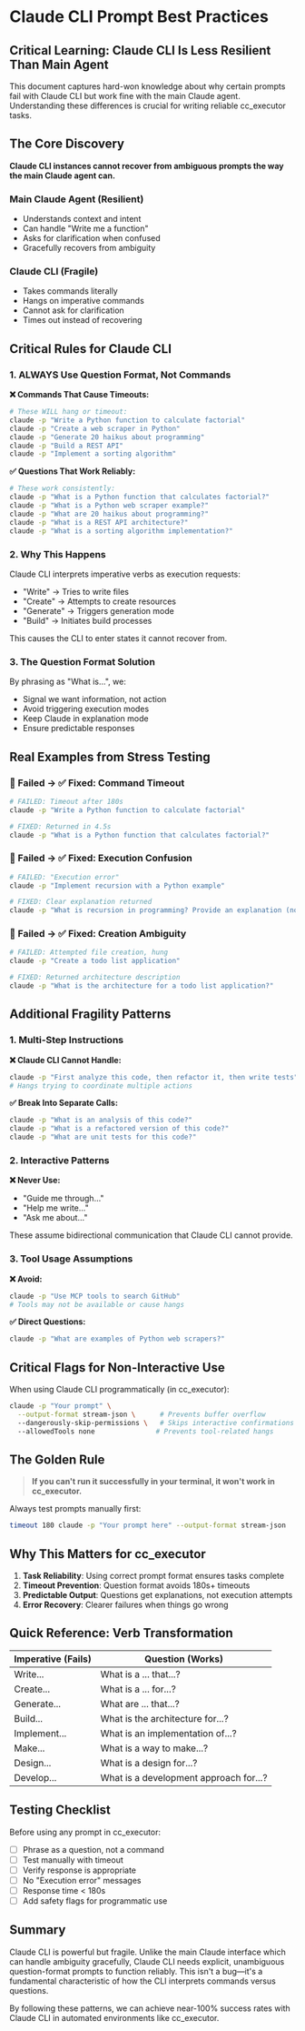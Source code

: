 # Claude CLI Prompt Best Practices

## Critical Learning: Claude CLI Is Less Resilient Than Main Agent

This document captures hard-won knowledge about why certain prompts fail with Claude CLI but work fine with the main Claude agent. Understanding these differences is crucial for writing reliable cc_executor tasks.

## The Core Discovery

**Claude CLI instances cannot recover from ambiguous prompts the way the main Claude agent can.**

### Main Claude Agent (Resilient)
- Understands context and intent
- Can handle "Write me a function" 
- Asks for clarification when confused
- Gracefully recovers from ambiguity

### Claude CLI (Fragile)
- Takes commands literally
- Hangs on imperative commands
- Cannot ask for clarification
- Times out instead of recovering

## Critical Rules for Claude CLI

### 1. ALWAYS Use Question Format, Not Commands

**❌ Commands That Cause Timeouts:**
```bash
# These WILL hang or timeout:
claude -p "Write a Python function to calculate factorial"
claude -p "Create a web scraper in Python"  
claude -p "Generate 20 haikus about programming"
claude -p "Build a REST API"
claude -p "Implement a sorting algorithm"
```

**✅ Questions That Work Reliably:**
```bash
# These work consistently:
claude -p "What is a Python function that calculates factorial?"
claude -p "What is a Python web scraper example?"
claude -p "What are 20 haikus about programming?"
claude -p "What is a REST API architecture?"
claude -p "What is a sorting algorithm implementation?"
```

### 2. Why This Happens

Claude CLI interprets imperative verbs as execution requests:
- "Write" → Tries to write files
- "Create" → Attempts to create resources
- "Generate" → Triggers generation mode
- "Build" → Initiates build processes

This causes the CLI to enter states it cannot recover from.

### 3. The Question Format Solution

By phrasing as "What is...", we:
- Signal we want information, not action
- Avoid triggering execution modes
- Keep Claude in explanation mode
- Ensure predictable responses

## Real Examples from Stress Testing

### 🔴 Failed → ✅ Fixed: Command Timeout
```bash
# FAILED: Timeout after 180s
claude -p "Write a Python function to calculate factorial"

# FIXED: Returned in 4.5s
claude -p "What is a Python function that calculates factorial?"
```

### 🔴 Failed → ✅ Fixed: Execution Confusion
```bash
# FAILED: "Execution error" 
claude -p "Implement recursion with a Python example"

# FIXED: Clear explanation returned
claude -p "What is recursion in programming? Provide an explanation (not code execution) with a Python example."
```

### 🔴 Failed → ✅ Fixed: Creation Ambiguity
```bash
# FAILED: Attempted file creation, hung
claude -p "Create a todo list application"

# FIXED: Returned architecture description
claude -p "What is the architecture for a todo list application?"
```

## Additional Fragility Patterns

### 1. Multi-Step Instructions
**❌ Claude CLI Cannot Handle:**
```bash
claude -p "First analyze this code, then refactor it, then write tests"
# Hangs trying to coordinate multiple actions
```

**✅ Break Into Separate Calls:**
```bash
claude -p "What is an analysis of this code?"
claude -p "What is a refactored version of this code?"
claude -p "What are unit tests for this code?"
```

### 2. Interactive Patterns
**❌ Never Use:**
- "Guide me through..."
- "Help me write..."
- "Ask me about..."

These assume bidirectional communication that Claude CLI cannot provide.

### 3. Tool Usage Assumptions
**❌ Avoid:**
```bash
claude -p "Use MCP tools to search GitHub"
# Tools may not be available or cause hangs
```

**✅ Direct Questions:**
```bash
claude -p "What are examples of Python web scrapers?"
```

## Critical Flags for Non-Interactive Use

When using Claude CLI programmatically (in cc_executor):

```bash
claude -p "Your prompt" \
  --output-format stream-json \      # Prevents buffer overflow
  --dangerously-skip-permissions \   # Skips interactive confirmations
  --allowedTools none               # Prevents tool-related hangs
```

## The Golden Rule

> **If you can't run it successfully in your terminal, it won't work in cc_executor.**

Always test prompts manually first:
```bash
timeout 180 claude -p "Your prompt here" --output-format stream-json
```

## Why This Matters for cc_executor

1. **Task Reliability**: Using correct prompt format ensures tasks complete
2. **Timeout Prevention**: Question format avoids 180s+ timeouts
3. **Predictable Output**: Questions get explanations, not execution attempts
4. **Error Recovery**: Clearer failures when things go wrong

## Quick Reference: Verb Transformation

| Imperative (Fails) | Question (Works) |
|-------------------|------------------|
| Write... | What is a ... that...? |
| Create... | What is a ... for...? |
| Generate... | What are ... that...? |
| Build... | What is the architecture for...? |
| Implement... | What is an implementation of...? |
| Make... | What is a way to make...? |
| Design... | What is a design for...? |
| Develop... | What is a development approach for...? |

## Testing Checklist

Before using any prompt in cc_executor:

- [ ] Phrase as a question, not a command
- [ ] Test manually with timeout
- [ ] Verify response is appropriate
- [ ] No "Execution error" messages
- [ ] Response time < 180s
- [ ] Add safety flags for programmatic use

## Summary

Claude CLI is powerful but fragile. Unlike the main Claude interface which can handle ambiguity gracefully, Claude CLI needs explicit, unambiguous question-format prompts to function reliably. This isn't a bug—it's a fundamental characteristic of how the CLI interprets commands versus questions.

By following these patterns, we can achieve near-100% success rates with Claude CLI in automated environments like cc_executor.